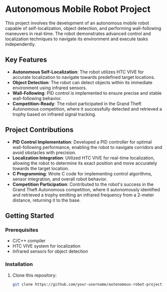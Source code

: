 # Autonomous Mobile Robot Project

This project involves the development of an autonomous mobile robot capable of self-localization, object detection, and performing wall-following maneuvers in real-time. The robot demonstrates advanced control and localization techniques to navigate its environment and execute tasks independently.

## Key Features

- **Autonomous Self-Localization**: The robot utilizes HTC VIVE for accurate localization to navigate towards predefined target locations.
- **Object Detection**: The robot can detect objects within its immediate environment using infrared sensors.
- **Wall-Following**: PID control is implemented to ensure precise and stable wall-following behavior.
- **Competition-Ready**: The robot participated in the Grand Theft Autonomous competition, where it successfully detected and retrieved a trophy based on infrared signal tracking.

## Project Contributions

- **PID Control Implementation**: Developed a PID controller for optimal wall-following performance, enabling the robot to navigate corridors and avoid obstacles with precision.
- **Localization Integration**: Utilized HTC VIVE for real-time localization, allowing the robot to determine its exact position and move accurately towards the target location.
- **C Programming**: Wrote C code for implementing control algorithms, sensor integration, and overall robot behavior.
- **Competition Participation**: Contributed to the robot's success in the Grand Theft Autonomous competition, where it autonomously identified and retrieved a trophy emitting an infrared frequency from a 2-meter distance, returning it to the base.

## Getting Started

### Prerequisites

- C/C++ compiler
- HTC VIVE system for localization
- Infrared sensors for object detection

### Installation

1. Clone this repository:
   ```bash
   git clone https://github.com/your-username/autonomous-robot-project.git
